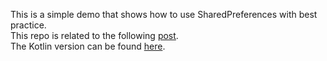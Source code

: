 This is a simple demo that shows how to use SharedPreferences with best practice.  
This repo is related to the following [post](http://mobiledevhub.com/2017/12/02/android-fundamentals-introduction-to-sharedpreferences/).  
The Kotlin version can be found [here](https://github.com/MChehab94/SharedPreferences-Demo-Kotlin).  
